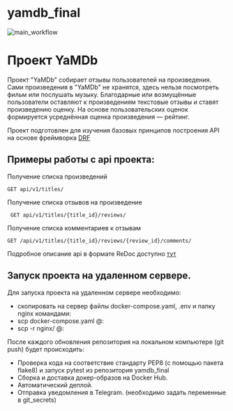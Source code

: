 # yamdb_final
![main_workflow](https://github.com/Petro2561/yamdb_final/actions/workflows/main.yml/badge.svg)
# Проект YaMDb

Проект "YaMDb" собирает отзывы пользователей на произведения.
Сами произведения в "YaMDb" не хранятся, здесь нельзя посмотреть фильм или послушать музыку.
Благодарные или возмущённые пользователи оставляют к произведениям текстовые отзывы и ставят произведению оценку.
На основе пользовательских оценок формируется усреднённая оценка произведения — рейтинг.

Проект подготовлен для изучения базовых принципов построения
API на основе фреймворка [DRF]

## Примеры работы с api проекта:

Получение списка произведений

```
GET api/v1/titles/
```

Получение списка отзывов на произведение

```
 GET api/v1/titles/{title_id}/reviews/
```

Получение списка комментариев к отзывам

```
GET /api/v1/titles/{title_id}/reviews/{review_id}/comments/
```

Подробное описание api в формате ReDoc доступно [тут]

[DRF]: <https://www.django-rest-framework.org/>
[тут]: <http://127.0.0.1:8000/redoc/>

## Запуск проекта на удаленном сервере.
Для запуска проекта на удаленном сервере необходимо:
- скопировать на сервер файлы docker-compose.yaml, .env и папку nginx командами:
- scp docker-compose.yaml  <user>@<server-ip>:
- scp -r nginx/ <user>@<server-ip>:

После каждого обновления репозитория на локальном компьютере (git push) будет происходить:
- Проверка кода на соответствие стандарту PEP8 (с помощью пакета flake8) и запуск pytest из репозитория yamdb_final
- Сборка и доставка докер-образов на Docker Hub.
- Автоматический деплой.
- Отправка уведомления в Telegram. (необходимо задать переменные в git_secrets)
